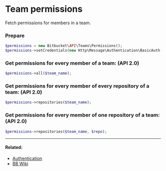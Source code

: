 # Team permissions

Fetch permissions for members in a team.

### Prepare
```php
$permissions = new Bitbucket\API\Teams\Permissions();
$permissions->setCredentials(new Http\Message\Authentication\BasicAuth($bb_user, $bb_pass));
```

### Get permissions for every member of a team: (API 2.0)

```php
$permissions->all($team_name);
```

### Get permissions for every member of every repository of a team: (API 2.0)

```php
$permissions->repositories($team_name);
```

### Get permissions for every member of one repository of a team: (API 2.0)

```php
$permissions->repositories($team_name, $repo);
```
----

#### Related:
  * [Authentication](../../examples/authentication.md)
  * [BB Wiki](https://confluence.atlassian.com/display/BITBUCKET/user+Endpoint#userEndpoint-Overview)
